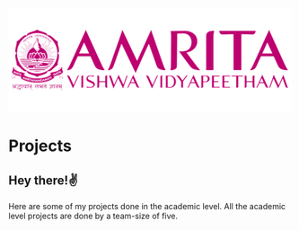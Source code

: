 ![logo](https://github.com/Aparna024/Projects/blob/main/amrita_logo-removebg-preview.png)
# Projects
<h2 align="left">Hey there!✌️</h1>
Here are some of my projects done in the academic level.
All the academic level projects are done by a team-size of five. 

